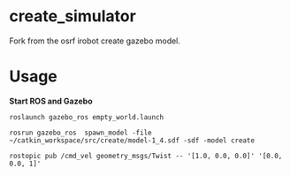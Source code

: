 # create_simulator
Fork from the osrf irobot create gazebo model.


# Usage
**Start ROS and Gazebo**

```
roslaunch gazebo_ros empty_world.launch
```

```
rosrun gazebo_ros  spawn_model -file ~/catkin_workspace/src/create/model-1_4.sdf -sdf -model create
```

```
rostopic pub /cmd_vel geometry_msgs/Twist -- '[1.0, 0.0, 0.0]' '[0.0, 0.0, 1]'
```
